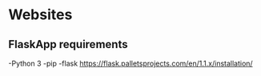 # Websites

## FlaskApp requirements
-Python 3
-pip
-flask
https://flask.palletsprojects.com/en/1.1.x/installation/
